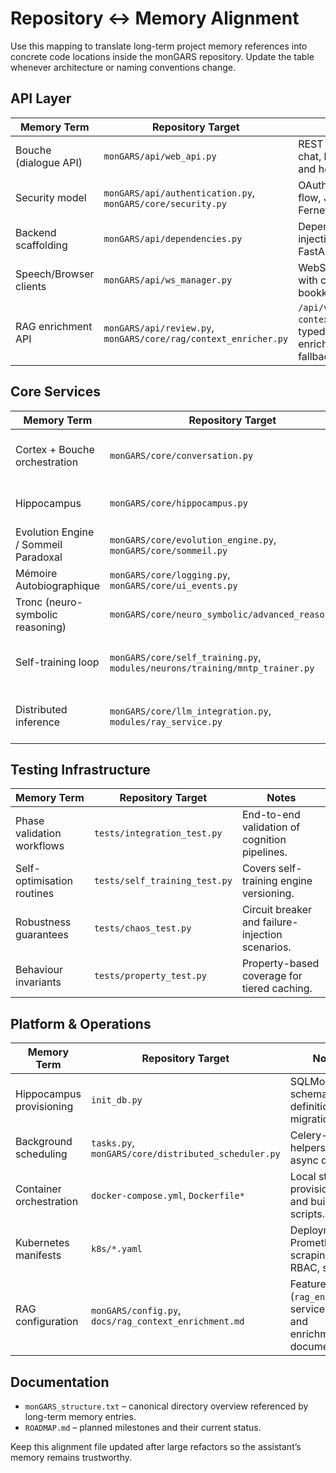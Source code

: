 # Repository ↔ Memory Alignment

Use this mapping to translate long-term project memory references into concrete
code locations inside the monGARS repository. Update the table whenever
architecture or naming conventions change.

## API Layer
| Memory Term | Repository Target | Notes |
| --- | --- | --- |
| Bouche (dialogue API) | `monGARS/api/web_api.py` | REST endpoints for chat, history, peers, and health checks. |
| Security model | `monGARS/api/authentication.py`, `monGARS/core/security.py` | OAuth2 password flow, JWT issuance, Fernet utilities. |
| Backend scaffolding | `monGARS/api/dependencies.py` | Dependency injection helpers for FastAPI routes. |
| Speech/Browser clients | `monGARS/api/ws_manager.py` | WebSocket fan-out with connection bookkeeping. |
| RAG enrichment API | `monGARS/api/review.py`, `monGARS/core/rag/context_enricher.py` | `/api/v1/review/rag-context` endpoint, typed client, and enrichment fallbacks. |

## Core Services
| Memory Term | Repository Target | Notes |
| --- | --- | --- |
| Cortex + Bouche orchestration | `monGARS/core/conversation.py` | ConversationalModule coordinating memory, curiosity, LLM, mimicry. |
| Hippocampus | `monGARS/core/hippocampus.py` | In-memory, lock-guarded conversation history. |
| Evolution Engine / Sommeil Paradoxal | `monGARS/core/evolution_engine.py`, `monGARS/core/sommeil.py` | Diagnostics, safe optimisation, idle-time triggers. |
| Mémoire Autobiographique | `monGARS/core/logging.py`, `monGARS/core/ui_events.py` | Structured logging and typed event bus. |
| Tronc (neuro-symbolic reasoning) | `monGARS/core/neuro_symbolic/advanced_reasoner.py` | Heuristic reasoning hints for the LLM pipeline. |
| Self-training loop | `monGARS/core/self_training.py`, `modules/neurons/training/mntp_trainer.py` | Curated dataset batching plus MNTP/LoRA training with fallbacks. |
| Distributed inference | `monGARS/core/llm_integration.py`, `modules/ray_service.py` | Ray Serve HTTP client, adapter manifest sync, and Serve deployment. |

## Testing Infrastructure
| Memory Term | Repository Target | Notes |
| --- | --- | --- |
| Phase validation workflows | `tests/integration_test.py` | End-to-end validation of cognition pipelines. |
| Self-optimisation routines | `tests/self_training_test.py` | Covers self-training engine versioning. |
| Robustness guarantees | `tests/chaos_test.py` | Circuit breaker and failure-injection scenarios. |
| Behaviour invariants | `tests/property_test.py` | Property-based coverage for tiered caching. |

## Platform & Operations
| Memory Term | Repository Target | Notes |
| --- | --- | --- |
| Hippocampus provisioning | `init_db.py` | SQLModel schema definitions and migrations. |
| Background scheduling | `tasks.py`, `monGARS/core/distributed_scheduler.py` | Celery-style helpers and async queues. |
| Container orchestration | `docker-compose.yml`, `Dockerfile*` | Local stack provisioning and build scripts. |
| Kubernetes manifests | `k8s/*.yaml` | Deployments, Prometheus scraping, RBAC, secrets. |
| RAG configuration | `monGARS/config.py`, `docs/rag_context_enrichment.md` | Feature flag (`rag_enabled`), service URL, and enrichment documentation. |

## Documentation
- `monGARS_structure.txt` – canonical directory overview referenced by long-term
  memory entries.
- `ROADMAP.md` – planned milestones and their current status.

Keep this alignment file updated after large refactors so the assistant’s memory
remains trustworthy.
